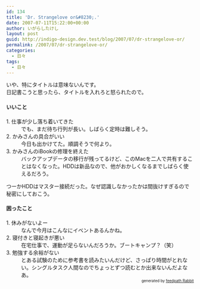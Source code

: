 ```yaml
---
id: 134
title: 'Dr. Strangelove or&#8230;.'
date: 2007-07-11T15:22:00+00:00
author: いがらしたけし
layout: post
guid: http://indigo-design.dev.test/blog/2007/07/dr-strangelove-or/
permalink: /2007/07/dr-strangelove-or/
categories:
  - 日々
tags:
  - 日々
---
```

<p>いや、特にタイトルは意味ないんです。<br />日記書こうと思ったら、タイトルを入れろと怒られたので。</p><h4>いいこと</h4><dl><dt>1. 仕事が少し落ち着いてきた</dt><dd>でも、まだ待ち行列が長い。しばらく定時は難しそう。</dd><dt>2. かみさんの具合がいい</dt><dd>今日も出かけてた。順調そうで何より。</dd><dt>3. かみさんのiBookの修理を終えた</dt><dd>バックアップデータの移行が残ってるけど、このMacを二人で共有することはなくなった。HDDは新品なので、他がおかしくなるまでしばらく使えるだろう。</dd><p>つーかHDDはマスター接続だった。なぜ認識しなかったかは間抜けすぎるので秘密にしておこう。</p><h4>困ったこと</h4><dl><dt>1. 休みがないよー</dt><dd>なんで今月はこんなにイベントあるんかね。</dd><dt>2. 寝付きと寝起きが悪い</dt><dd>在宅仕事で、運動が足らないんだろうか。ブートキャンプ？（笑）</dd><dt>3. 勉強する余裕がない</dt><dd>とある試験のために参考書を読みたいんだけど、さっぱり時間がとれない。シングルタスク人間なのでちょっとずつ読むとか出来ないんだよなあ。</dd><!--feedpath info start--><div style="text-align: right;font-size: 10px">&nbsp;&nbsp;<span>generated by <a href="http://feedpath.jp" title="feedpath Rabbit" target="_blank">feedpath Rabbit</a></span></div><!--feedpath info end-->